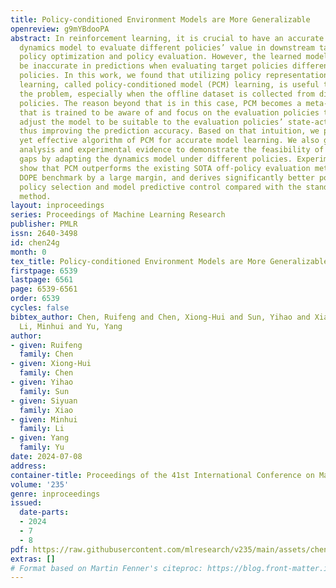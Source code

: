 ```yaml
---
title: Policy-conditioned Environment Models are More Generalizable
openreview: g9mYBdooPA
abstract: In reinforcement learning, it is crucial to have an accurate environment
  dynamics model to evaluate different policies’ value in downstream tasks like offline
  policy optimization and policy evaluation. However, the learned model is known to
  be inaccurate in predictions when evaluating target policies different from data-collection
  policies. In this work, we found that utilizing policy representation for model
  learning, called policy-conditioned model (PCM) learning, is useful to mitigate
  the problem, especially when the offline dataset is collected from diversified behavior
  policies. The reason beyond that is in this case, PCM becomes a meta-dynamics model
  that is trained to be aware of and focus on the evaluation policies that on-the-fly
  adjust the model to be suitable to the evaluation policies’ state-action distribution,
  thus improving the prediction accuracy. Based on that intuition, we propose an easy-to-implement
  yet effective algorithm of PCM for accurate model learning. We also give a theoretical
  analysis and experimental evidence to demonstrate the feasibility of reducing value
  gaps by adapting the dynamics model under different policies. Experiment results
  show that PCM outperforms the existing SOTA off-policy evaluation methods in the
  DOPE benchmark by a large margin, and derives significantly better policies in offline
  policy selection and model predictive control compared with the standard model learning
  method.
layout: inproceedings
series: Proceedings of Machine Learning Research
publisher: PMLR
issn: 2640-3498
id: chen24g
month: 0
tex_title: Policy-conditioned Environment Models are More Generalizable
firstpage: 6539
lastpage: 6561
page: 6539-6561
order: 6539
cycles: false
bibtex_author: Chen, Ruifeng and Chen, Xiong-Hui and Sun, Yihao and Xiao, Siyuan and
  Li, Minhui and Yu, Yang
author:
- given: Ruifeng
  family: Chen
- given: Xiong-Hui
  family: Chen
- given: Yihao
  family: Sun
- given: Siyuan
  family: Xiao
- given: Minhui
  family: Li
- given: Yang
  family: Yu
date: 2024-07-08
address:
container-title: Proceedings of the 41st International Conference on Machine Learning
volume: '235'
genre: inproceedings
issued:
  date-parts:
  - 2024
  - 7
  - 8
pdf: https://raw.githubusercontent.com/mlresearch/v235/main/assets/chen24g/chen24g.pdf
extras: []
# Format based on Martin Fenner's citeproc: https://blog.front-matter.io/posts/citeproc-yaml-for-bibliographies/
---
```

